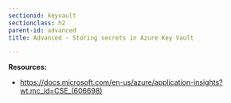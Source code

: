 ```yaml
---
sectionid: keyvault
sectionclass: h2
parent-id: advanced
title: Advanced - Storing secrets in Azure Key Vault

---
```



**Resources:**
- <https://docs.microsoft.com/en-us/azure/application-insights?wt.mc_id=CSE_(606698)>